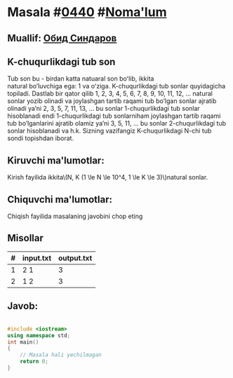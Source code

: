 
<h1>Masala #<a href="https://robocontest.uz/tasks/0440">0440</a> #<a href="https://robocontest.uz/tasks?category=1">Noma'lum</a></h1>
<h2> Muallif: <a href="https://robocontest.uz/profile/thecr4sh">Обид Синдаров</a></h2>
<h2>K-chuqurlikdagi tub son</h2>
<p>Tub son bu - birdan katta natuaral son boʻlib, ikkita natural boʼluvchiga ega: 1 va oʻziga. K-chuqurlikdagi tub sonlar quyidagicha topiladi.
Dastlab bir qator qilib 1, 2, 3, 4, 5, 6, 7, 8, 9, 10, 11, 12, … natural sonlar yozib olinadi va joylashgan tartib raqami tub bo’lgan sonlar ajratib olinadi ya’ni
2, 3, 5, 7, 11, 13, … bu sonlar 1-chuqurlikdagi tub sonlar hisoblanadi endi 1-chuqurlikdagi tub sonlarniham joylashgan tartib raqami tub bo’lganlarini ajratib olamiz ya’ni 3, 5, 11, … bu sonlar 2-chuqurlikdagi tub sonlar hisoblanadi va h.k. Sizning vazifangiz K-chuqurlikdagi N-chi tub sondi topishdan iborat.</p>
<h2>Kiruvchi ma'lumotlar:</h2>
<p>Kirish fayilida ikkita\(N, K (1 \le N \le 10^4, 1 \le K \le 3)\)natural sonlar.</p>
<h2>Chiquvchi ma'lumotlar:</h2>
<p>Chiqish fayilida masalaning javobini chop eting</p>
<h2>Misollar</h2>
<table>
    <thead>
        <tr>
            <th>#</th>
            <th>input.txt</th>
            <th>output.txt</th>
        </tr>
    </thead>
    <tbody>
            <tr>
                <td>1</td>
                <td>2 1</td>
                <td>3</td>
            </tr>
            <tr>
                <td>2</td>
                <td>1 2</td>
                <td>3</td>
            </tr>
    </tbody>
    </table>
    
<h2>Javob:</h2>

######
```cpp
#include <iostream>
using namespace std;
int main()
{
    // Masala hali yechilmagan
    return 0;
}
```
